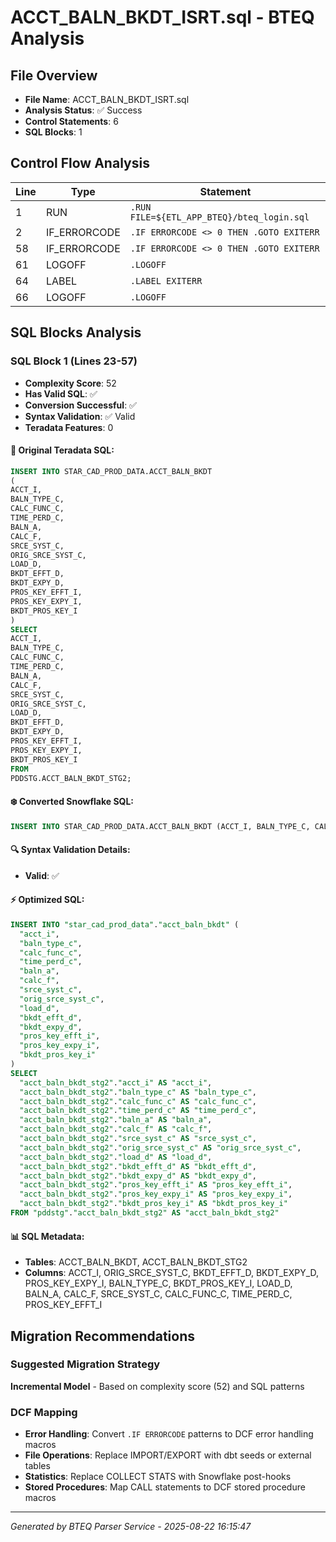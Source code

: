 # ACCT_BALN_BKDT_ISRT.sql - BTEQ Analysis

## File Overview
- **File Name**: ACCT_BALN_BKDT_ISRT.sql
- **Analysis Status**: ✅ Success
- **Control Statements**: 6
- **SQL Blocks**: 1

## Control Flow Analysis

| Line | Type | Statement |
|------|------|-----------|
| 1 | RUN | `.RUN FILE=${ETL_APP_BTEQ}/bteq_login.sql` |
| 2 | IF_ERRORCODE | `.IF ERRORCODE <> 0 THEN .GOTO EXITERR` |
| 58 | IF_ERRORCODE | `.IF ERRORCODE <> 0 THEN .GOTO EXITERR` |
| 61 | LOGOFF | `.LOGOFF` |
| 64 | LABEL | `.LABEL EXITERR` |
| 66 | LOGOFF | `.LOGOFF` |

## SQL Blocks Analysis

### SQL Block 1 (Lines 23-57)
- **Complexity Score**: 52
- **Has Valid SQL**: ✅
- **Conversion Successful**: ✅
- **Syntax Validation**: ✅ Valid
- **Teradata Features**: 0

#### 📝 Original Teradata SQL:
```sql
INSERT INTO STAR_CAD_PROD_DATA.ACCT_BALN_BKDT
(
ACCT_I,                        
BALN_TYPE_C,                   
CALC_FUNC_C,                   
TIME_PERD_C,                   
BALN_A,                        
CALC_F,                        
SRCE_SYST_C,                   
ORIG_SRCE_SYST_C,              
LOAD_D,                        
BKDT_EFFT_D,                   
BKDT_EXPY_D,                  
PROS_KEY_EFFT_I,               
PROS_KEY_EXPY_I,               
BKDT_PROS_KEY_I
)
SELECT 
ACCT_I,                        
BALN_TYPE_C,                   
CALC_FUNC_C,                   
TIME_PERD_C,                   
BALN_A,                        
CALC_F,                        
SRCE_SYST_C,                   
ORIG_SRCE_SYST_C,              
LOAD_D,                        
BKDT_EFFT_D,                   
BKDT_EXPY_D,                  
PROS_KEY_EFFT_I,               
PROS_KEY_EXPY_I,               
BKDT_PROS_KEY_I
FROM
PDDSTG.ACCT_BALN_BKDT_STG2;
```

#### ❄️ Converted Snowflake SQL:
```sql
INSERT INTO STAR_CAD_PROD_DATA.ACCT_BALN_BKDT (ACCT_I, BALN_TYPE_C, CALC_FUNC_C, TIME_PERD_C, BALN_A, CALC_F, SRCE_SYST_C, ORIG_SRCE_SYST_C, LOAD_D, BKDT_EFFT_D, BKDT_EXPY_D, PROS_KEY_EFFT_I, PROS_KEY_EXPY_I, BKDT_PROS_KEY_I) SELECT ACCT_I, BALN_TYPE_C, CALC_FUNC_C, TIME_PERD_C, BALN_A, CALC_F, SRCE_SYST_C, ORIG_SRCE_SYST_C, LOAD_D, BKDT_EFFT_D, BKDT_EXPY_D, PROS_KEY_EFFT_I, PROS_KEY_EXPY_I, BKDT_PROS_KEY_I FROM PDDSTG.ACCT_BALN_BKDT_STG2
```

#### 🔍 Syntax Validation Details:
- **Valid**: ✅

#### ⚡ Optimized SQL:
```sql
INSERT INTO "star_cad_prod_data"."acct_baln_bkdt" (
  "acct_i",
  "baln_type_c",
  "calc_func_c",
  "time_perd_c",
  "baln_a",
  "calc_f",
  "srce_syst_c",
  "orig_srce_syst_c",
  "load_d",
  "bkdt_efft_d",
  "bkdt_expy_d",
  "pros_key_efft_i",
  "pros_key_expy_i",
  "bkdt_pros_key_i"
)
SELECT
  "acct_baln_bkdt_stg2"."acct_i" AS "acct_i",
  "acct_baln_bkdt_stg2"."baln_type_c" AS "baln_type_c",
  "acct_baln_bkdt_stg2"."calc_func_c" AS "calc_func_c",
  "acct_baln_bkdt_stg2"."time_perd_c" AS "time_perd_c",
  "acct_baln_bkdt_stg2"."baln_a" AS "baln_a",
  "acct_baln_bkdt_stg2"."calc_f" AS "calc_f",
  "acct_baln_bkdt_stg2"."srce_syst_c" AS "srce_syst_c",
  "acct_baln_bkdt_stg2"."orig_srce_syst_c" AS "orig_srce_syst_c",
  "acct_baln_bkdt_stg2"."load_d" AS "load_d",
  "acct_baln_bkdt_stg2"."bkdt_efft_d" AS "bkdt_efft_d",
  "acct_baln_bkdt_stg2"."bkdt_expy_d" AS "bkdt_expy_d",
  "acct_baln_bkdt_stg2"."pros_key_efft_i" AS "pros_key_efft_i",
  "acct_baln_bkdt_stg2"."pros_key_expy_i" AS "pros_key_expy_i",
  "acct_baln_bkdt_stg2"."bkdt_pros_key_i" AS "bkdt_pros_key_i"
FROM "pddstg"."acct_baln_bkdt_stg2" AS "acct_baln_bkdt_stg2"
```

#### 📊 SQL Metadata:
- **Tables**: ACCT_BALN_BKDT, ACCT_BALN_BKDT_STG2
- **Columns**: ACCT_I, ORIG_SRCE_SYST_C, BKDT_EFFT_D, BKDT_EXPY_D, PROS_KEY_EXPY_I, BALN_TYPE_C, BKDT_PROS_KEY_I, LOAD_D, BALN_A, CALC_F, SRCE_SYST_C, CALC_FUNC_C, TIME_PERD_C, PROS_KEY_EFFT_I

## Migration Recommendations

### Suggested Migration Strategy
**Incremental Model** - Based on complexity score (52) and SQL patterns

### DCF Mapping
- **Error Handling**: Convert `.IF ERRORCODE` patterns to DCF error handling macros
- **File Operations**: Replace IMPORT/EXPORT with dbt seeds or external tables
- **Statistics**: Replace COLLECT STATS with Snowflake post-hooks
- **Stored Procedures**: Map CALL statements to DCF stored procedure macros

---

*Generated by BTEQ Parser Service - 2025-08-22 16:15:47*
